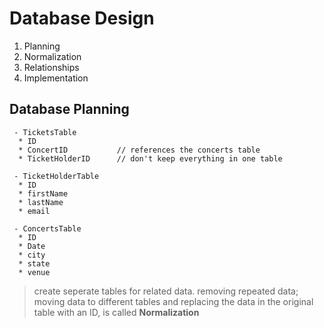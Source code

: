 # Database Design

1. Planning
2. Normalization
3. Relationships
4. Implementation

## Database Planning
     - TicketsTable
      * ID
      * ConcertID           // references the concerts table
      * TicketHolderID      // don't keep everything in one table

     - TicketHolderTable
      * ID
      * firstName
      * lastName
      * email

     - ConcertsTable
      * ID
      * Date
      * city
      * state
      * venue

> create seperate tables for related data.
> removing repeated data; moving data to different tables and replacing the data in the original table  with an ID, is called **Normalization**


